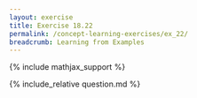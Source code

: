 ```yaml
---
layout: exercise
title: Exercise 18.22
permalink: /concept-learning-exercises/ex_22/
breadcrumb: Learning from Examples
---
```


{% include mathjax_support %}

<div><i class="arrow-up loader" data-chapter="concept-learning-exercises" data-exercise="ex_22" data-rating="0"></i></div>
{% include_relative question.md %}
